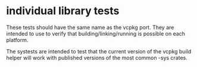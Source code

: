 # individual library tests

These tests should have the same name as the vcpkg port. They are intended to use to verify that building/linking/running is possible on each platform. 

The systests are intended to test that the current version of the vcpkg build helper will work with published versions of the most common -sys crates. 